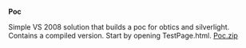 **Poc**

Simple VS 2008 solution that builds a poc for obtics and silverlight.
Contains a compiled version. Start by opening TestPage.html. 
 [Poc.zip](Poc_Poc.zip)